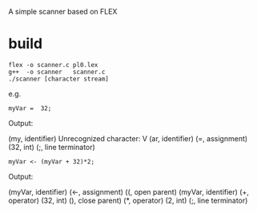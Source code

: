 <!-- http://web.mit.edu/gnu/doc/html/flex_1.html#SEC3 -->

A simple scanner based on FLEX


# build 
```
flex -o scanner.c pl0.lex 
g++  -o scanner   scanner.c
./scanner [character stream]
```

e.g.

```
myVar =  32;
```

Output:

(my, identifier)
Unrecognized character: V
(ar, identifier)
(=, assignment)
(32, int)
(;, line terminator)


```
myVar <- (myVar + 32)*2;
```

Output:

(myVar, identifier)
(<-, assignment)
((, open parent)
(myVar, identifier)
(+, operator)
(32, int)
(), close parent)
(*, operator)
(2, int)
(;, line terminator)